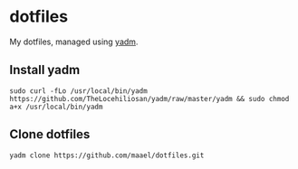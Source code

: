 # dotfiles

My dotfiles, managed using [yadm](https://thelocehiliosan.github.io/yadm).

## Install yadm
```
sudo curl -fLo /usr/local/bin/yadm https://github.com/TheLocehiliosan/yadm/raw/master/yadm && sudo chmod a+x /usr/local/bin/yadm
```

## Clone dotfiles
```
yadm clone https://github.com/maael/dotfiles.git
```
